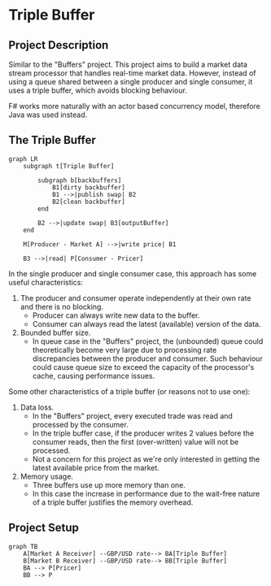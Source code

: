 # Triple Buffer

## Project Description

Similar to the "Buffers" project. This project aims to build a market data stream processor that handles real-time market data. However, instead of using a queue shared between a single producer and single consumer, it uses a triple buffer, which avoids blocking behaviour.

F# works more naturally with an actor based concurrency model, therefore Java was used instead.

## The Triple Buffer

```mermaid
graph LR
    subgraph t[Triple Buffer]

        subgraph b[backbuffers]
            B1[dirty backbuffer]
            B1 -->|publish swap| B2
            B2[clean backbuffer]
        end

        B2 -->|update swap| B3[outputBuffer]
    end

    M[Producer - Market A] -->|write price| B1

    B3 -->|read| P[Consumer - Pricer]
```

In the single producer and single consumer case, this approach has some useful characteristics:

1. The producer and consumer operate independently at their own rate and there is no blocking.
   - Producer can always write new data to the buffer.
   - Consumer can always read the latest (available) version of the data.
2. Bounded buffer size.
   - In queue case in the "Buffers" project, the (unbounded) queue could theoretically become very large due to processing rate discrepancies between the producer and consumer. Such behaviour could cause queue size to exceed the capacity of the processor's cache, causing performance issues.

Some other characteristics of a triple buffer (or reasons not to use one):

1. Data loss.
   - In the "Buffers" project, every executed trade was read and processed by the consumer.
   - In the triple buffer case, if the producer writes 2 values before the consumer reads, then the first (over-written) value will not be processed.
   - Not a concern for this project as we're only interested in getting the latest available price from the market.
2. Memory usage.
   - Three buffers use up more memory than one.
   - In this case the increase in performance due to the wait-free nature of a triple buffer justifies the memory overhead.

## Project Setup

```mermaid
graph TB
    A[Market A Receiver] --GBP/USD rate--> BA[Triple Buffer]
    B[Market B Receiver] --GBP/USD rate--> BB[Triple Buffer]
    BA --> P[Pricer]
    BB --> P
```
